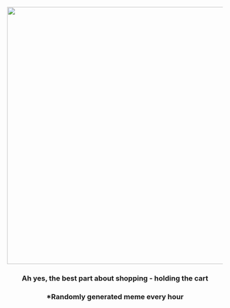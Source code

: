 <p align="center">
        <img src="https://i.redd.it/5bho8e74hoo81.gif" width="600" height="600">
        </p>
        <h3 align="center">Ah yes, the best part about shopping - holding the cart</h3>
        <h3 align="center">*Randomly generated meme every hour</h3>
    